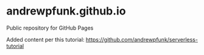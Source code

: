 # andrewpfunk.github.io

Public repository for GitHub Pages

Added content per this tutorial: https://github.com/andrewpfunk/serverless-tutorial
